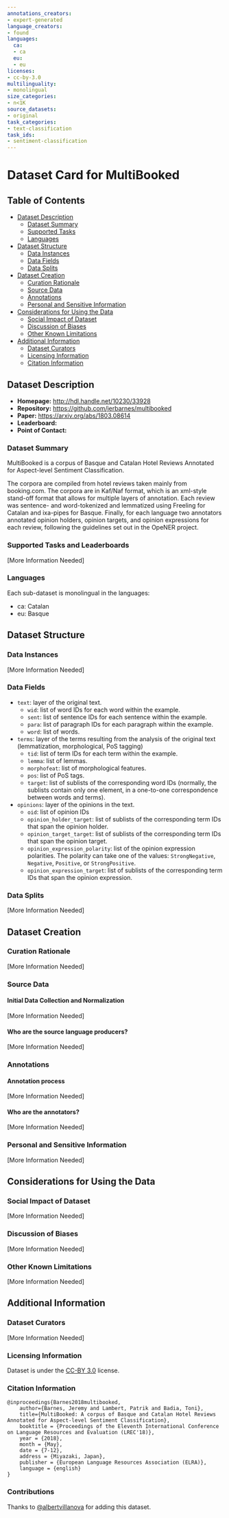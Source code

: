 ```yaml
---
annotations_creators:
- expert-generated
language_creators:
- found
languages:
  ca:
  - ca
  eu:
  - eu
licenses:
- cc-by-3.0
multilinguality:
- monolingual
size_categories:
- n<1K
source_datasets:
- original
task_categories:
- text-classification
task_ids:
- sentiment-classification
---
```


# Dataset Card for MultiBooked

## Table of Contents
- [Dataset Description](#dataset-description)
  - [Dataset Summary](#dataset-summary)
  - [Supported Tasks](#supported-tasks-and-leaderboards)
  - [Languages](#languages)
- [Dataset Structure](#dataset-structure)
  - [Data Instances](#data-instances)
  - [Data Fields](#data-instances)
  - [Data Splits](#data-instances)
- [Dataset Creation](#dataset-creation)
  - [Curation Rationale](#curation-rationale)
  - [Source Data](#source-data)
  - [Annotations](#annotations)
  - [Personal and Sensitive Information](#personal-and-sensitive-information)
- [Considerations for Using the Data](#considerations-for-using-the-data)
  - [Social Impact of Dataset](#social-impact-of-dataset)
  - [Discussion of Biases](#discussion-of-biases)
  - [Other Known Limitations](#other-known-limitations)
- [Additional Information](#additional-information)
  - [Dataset Curators](#dataset-curators)
  - [Licensing Information](#licensing-information)
  - [Citation Information](#citation-information)

## Dataset Description

- **Homepage:** http://hdl.handle.net/10230/33928
- **Repository:** https://github.com/jerbarnes/multibooked
- **Paper:** https://arxiv.org/abs/1803.08614
- **Leaderboard:**
- **Point of Contact:**

### Dataset Summary

MultiBooked is a corpus of Basque and Catalan Hotel Reviews Annotated for Aspect-level Sentiment Classification.

The corpora are compiled from hotel reviews taken mainly from booking.com. The corpora are in Kaf/Naf format, which is
an xml-style stand-off format that allows for multiple layers of annotation. Each review was sentence- and
word-tokenized and lemmatized using Freeling for Catalan and ixa-pipes for Basque. Finally, for each language two
annotators annotated opinion holders, opinion targets, and opinion expressions for each review, following the
guidelines set out in the OpeNER project.

### Supported Tasks and Leaderboards

[More Information Needed]

### Languages

Each sub-dataset is monolingual in the languages:
- ca: Catalan
- eu: Basque

## Dataset Structure

### Data Instances

[More Information Needed]

### Data Fields

- `text`: layer of the original text.
  - `wid`: list of word IDs for each word within the example.
  - `sent`: list of sentence IDs for each sentence within the example.
  - `para`: list of paragraph IDs for each paragraph within the example.
  - `word`: list of words.
- `terms`: layer of the terms resulting from the analysis of the original text (lemmatization, morphological,
  PoS tagging)
  - `tid`: list of term IDs for each term within the example.
  - `lemma`: list of lemmas.
  - `morphofeat`: list of morphological features.
  - `pos`: list of PoS tags.
  - `target`: list of sublists of the corresponding word IDs (normally, the sublists contain only one element,
    in a one-to-one correspondence between words and terms).
- `opinions`: layer of the opinions in the text.
  - `oid`: list of opinion IDs
  - `opinion_holder_target`: list of sublists of the corresponding term IDs that span the opinion holder.
  - `opinion_target_target`: list of sublists of the corresponding term IDs that span the opinion target.
  - `opinion_expression_polarity`: list of the opinion expression polarities. The polarity can take one of the values:
    `StrongNegative`, `Negative`, `Positive`, or `StrongPositive`.
  - `opinion_expression_target`: list of sublists of the corresponding term IDs that span the opinion expression.

### Data Splits

[More Information Needed]

## Dataset Creation

### Curation Rationale

[More Information Needed]

### Source Data

#### Initial Data Collection and Normalization

[More Information Needed]

#### Who are the source language producers?

[More Information Needed]

### Annotations

#### Annotation process

[More Information Needed]

#### Who are the annotators?

[More Information Needed]

### Personal and Sensitive Information

[More Information Needed]

## Considerations for Using the Data

### Social Impact of Dataset

[More Information Needed]

### Discussion of Biases

[More Information Needed]

### Other Known Limitations

[More Information Needed]

## Additional Information

### Dataset Curators

[More Information Needed]

### Licensing Information

Dataset is under the [CC-BY 3.0](https://creativecommons.org/licenses/by/3.0/) license.

### Citation Information

```
@inproceedings{Barnes2018multibooked,
    author={Barnes, Jeremy and Lambert, Patrik and Badia, Toni},
    title={MultiBooked: A corpus of Basque and Catalan Hotel Reviews Annotated for Aspect-level Sentiment Classification},
    booktitle = {Proceedings of the Eleventh International Conference on Language Resources and Evaluation (LREC'18)},
    year = {2018},
    month = {May},
    date = {7-12},
    address = {Miyazaki, Japan},
    publisher = {European Language Resources Association (ELRA)},
    language = {english}
}
```

### Contributions

Thanks to [@albertvillanova](https://github.com/albertvillanova) for adding this dataset.
